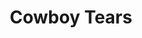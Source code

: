---
layout: illustration
title: Cowboy Tears
type: art, illustration
description: Personal Illustration
alt: illustration of John Wayne Crying in Front of Landscape with Cowboy Riding into the Distance
medium: Silkscreen on Paper
large-image: john-wayne.jpg
small-image: john-wayne.jpg
size: 766x1000
---